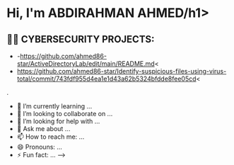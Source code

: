 <h1>Hi, I'm ABDIRAHMAN AHMED/h1>

<h2>👨‍💻 CYBERSECURITY PROJECTS:</h2>

- -https://github.com/ahmed86-star/ActiveDirectoryLab/edit/main/README.md<
 - https://github.com/ahmed86-star/Identify-suspicious-files-using-virus-total/commit/743fdf955d4ea1e1d43a62b5324bfdde8fee05cd<


.
- 🌱 I’m currently learning ...
- 👯 I’m looking to collaborate on ...
- 🤔 I’m looking for help with ...
- 💬 Ask me about ...
- 📫 How to reach me: ...
- 😄 Pronouns: ...
- ⚡ Fun fact: ...
-->
